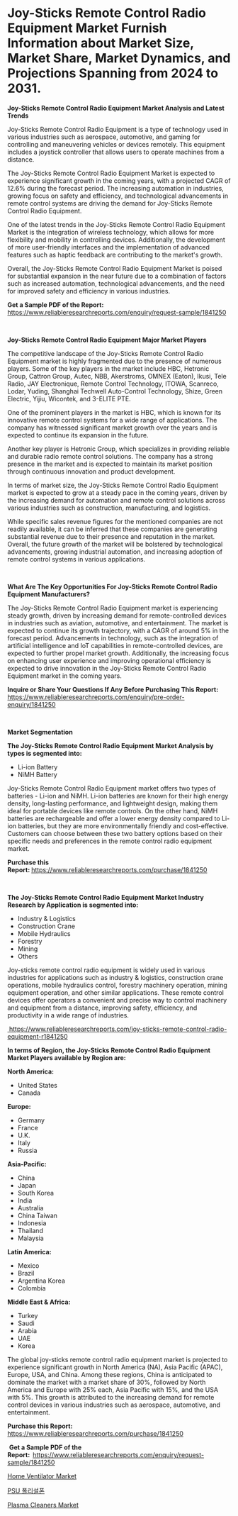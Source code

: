 <p><h1>Joy-Sticks Remote Control Radio Equipment Market Furnish Information about Market Size, Market Share, Market Dynamics, and Projections Spanning from 2024 to 2031.</h1></p><p><strong>Joy-Sticks Remote Control Radio Equipment Market Analysis and Latest Trends</strong></p>
<p><p>Joy-Sticks Remote Control Radio Equipment is a type of technology used in various industries such as aerospace, automotive, and gaming for controlling and maneuvering vehicles or devices remotely. This equipment includes a joystick controller that allows users to operate machines from a distance.</p><p>The Joy-Sticks Remote Control Radio Equipment Market is expected to experience significant growth in the coming years, with a projected CAGR of 12.6% during the forecast period. The increasing automation in industries, growing focus on safety and efficiency, and technological advancements in remote control systems are driving the demand for Joy-Sticks Remote Control Radio Equipment.</p><p>One of the latest trends in the Joy-Sticks Remote Control Radio Equipment Market is the integration of wireless technology, which allows for more flexibility and mobility in controlling devices. Additionally, the development of more user-friendly interfaces and the implementation of advanced features such as haptic feedback are contributing to the market's growth.</p><p>Overall, the Joy-Sticks Remote Control Radio Equipment Market is poised for substantial expansion in the near future due to a combination of factors such as increased automation, technological advancements, and the need for improved safety and efficiency in various industries.</p></p>
<p><strong>Get a Sample PDF of the Report:&nbsp;</strong> <a href="https://www.reliableresearchreports.com/enquiry/request-sample/1841250">https://www.reliableresearchreports.com/enquiry/request-sample/1841250</a></p>
<p>&nbsp;</p>
<p><strong>Joy-Sticks Remote Control Radio Equipment Major Market Players</strong></p>
<p><p>The competitive landscape of the Joy-Sticks Remote Control Radio Equipment market is highly fragmented due to the presence of numerous players. Some of the key players in the market include HBC, Hetronic Group, Cattron Group, Autec, NBB, Akerstroms, OMNEX (Eaton), Ikusi, Tele Radio, JAY Electronique, Remote Control Technology, ITOWA, Scanreco, Lodar, Yuding, Shanghai Techwell Auto-Control Technology, Shize, Green Electric, Yijiu, Wicontek, and 3-ELITE PTE.</p><p>One of the prominent players in the market is HBC, which is known for its innovative remote control systems for a wide range of applications. The company has witnessed significant market growth over the years and is expected to continue its expansion in the future. </p><p>Another key player is Hetronic Group, which specializes in providing reliable and durable radio remote control solutions. The company has a strong presence in the market and is expected to maintain its market position through continuous innovation and product development.</p><p>In terms of market size, the Joy-Sticks Remote Control Radio Equipment market is expected to grow at a steady pace in the coming years, driven by the increasing demand for automation and remote control solutions across various industries such as construction, manufacturing, and logistics.</p><p>While specific sales revenue figures for the mentioned companies are not readily available, it can be inferred that these companies are generating substantial revenue due to their presence and reputation in the market. Overall, the future growth of the market will be bolstered by technological advancements, growing industrial automation, and increasing adoption of remote control systems in various applications.</p></p>
<p>&nbsp;</p>
<p><strong>What Are The Key Opportunities For Joy-Sticks Remote Control Radio Equipment Manufacturers?</strong></p>
<p><p>The Joy-Sticks Remote Control Radio Equipment market is experiencing steady growth, driven by increasing demand for remote-controlled devices in industries such as aviation, automotive, and entertainment. The market is expected to continue its growth trajectory, with a CAGR of around 5% in the forecast period. Advancements in technology, such as the integration of artificial intelligence and IoT capabilities in remote-controlled devices, are expected to further propel market growth. Additionally, the increasing focus on enhancing user experience and improving operational efficiency is expected to drive innovation in the Joy-Sticks Remote Control Radio Equipment market in the coming years.</p></p>
<p><strong>Inquire or Share Your Questions If Any Before Purchasing This Report:</strong> <a href="https://www.reliableresearchreports.com/enquiry/pre-order-enquiry/1841250">https://www.reliableresearchreports.com/enquiry/pre-order-enquiry/1841250</a></p>
<p>&nbsp;</p>
<p><strong>Market Segmentation</strong></p>
<p><strong>The Joy-Sticks Remote Control Radio Equipment Market Analysis by types is segmented into:</strong></p>
<p><ul><li>Li-ion Battery</li><li>NiMH Battery</li></ul></p>
<p><p>Joy-Sticks Remote Control Radio Equipment market offers two types of batteries - Li-ion and NiMH. Li-ion batteries are known for their high energy density, long-lasting performance, and lightweight design, making them ideal for portable devices like remote controls. On the other hand, NiMH batteries are rechargeable and offer a lower energy density compared to Li-ion batteries, but they are more environmentally friendly and cost-effective. Customers can choose between these two battery options based on their specific needs and preferences in the remote control radio equipment market.</p></p>
<p><strong>Purchase this Report:&nbsp;</strong><a href="https://www.reliableresearchreports.com/purchase/1841250">https://www.reliableresearchreports.com/purchase/1841250</a></p>
<p>&nbsp;</p>
<p><strong>The Joy-Sticks Remote Control Radio Equipment Market Industry Research by Application is segmented into:</strong></p>
<p><ul><li>Industry & Logistics</li><li>Construction Crane</li><li>Mobile Hydraulics</li><li>Forestry</li><li>Mining</li><li>Others</li></ul></p>
<p><p>Joy-sticks remote control radio equipment is widely used in various industries for applications such as industry & logistics, construction crane operations, mobile hydraulics control, forestry machinery operation, mining equipment operation, and other similar applications. These remote control devices offer operators a convenient and precise way to control machinery and equipment from a distance, improving safety, efficiency, and productivity in a wide range of industries.</p></p>
<p><a href="https://www.reliableresearchreports.com/joy-sticks-remote-control-radio-equipment-r1841250">&nbsp;https://www.reliableresearchreports.com/joy-sticks-remote-control-radio-equipment-r1841250</a></p>
<p><strong>In terms of Region, the Joy-Sticks Remote Control Radio Equipment Market Players available by Region are:</strong></p>
<p>
    <p> <strong> North America: </strong>
        <ul>
            <li>United States</li>
            <li>Canada</li>
        </ul>
        </p> 
    <p> <strong> Europe: </strong>
        <ul>
            <li>Germany</li>
            <li>France</li>
            <li>U.K.</li>
            <li>Italy</li>
            <li>Russia</li>
        </ul>
        </p> 
    <p> <strong> Asia-Pacific: </strong>
        <ul>
            <li>China</li>
            <li>Japan</li>
            <li>South Korea</li>
            <li>India</li>
            <li>Australia</li>
            <li>China Taiwan</li>
            <li>Indonesia</li>
            <li>Thailand</li>
            <li>Malaysia</li>
        </ul>
        </p> 
    <p> <strong> Latin America: </strong>
        <ul>
            <li>Mexico</li>
            <li>Brazil</li>
            <li>Argentina Korea</li>
            <li>Colombia</li>
        </ul>
        </p> 
    <p> <strong> Middle East & Africa: </strong>
        <ul>
            <li>Turkey</li>
            <li>Saudi</li>
            <li>Arabia</li>
            <li>UAE</li>
            <li>Korea</li>
        </ul>
    </p>
    </p>
<p><p>The global joy-sticks remote control radio equipment market is projected to experience significant growth in North America (NA), Asia Pacific (APAC), Europe, USA, and China. Among these regions, China is anticipated to dominate the market with a market share of 30%, followed by North America and Europe with 25% each, Asia Pacific with 15%, and the USA with 5%. This growth is attributed to the increasing demand for remote control devices in various industries such as aerospace, automotive, and entertainment.</p></p>
<p><strong>Purchase this Report: </strong><a href="https://www.reliableresearchreports.com/purchase/1841250">https://www.reliableresearchreports.com/purchase/1841250</a></p>
<p>&nbsp;<strong>Get a Sample PDF of the Report:&nbsp;&nbsp;</strong><a href="https://www.reliableresearchreports.com/enquiry/request-sample/1841250">https://www.reliableresearchreports.com/enquiry/request-sample/1841250</a></p>
<p><strong></strong></p>
<p><p><a href="https://github.com/josesg55/Market-Research-Report-List-3/blob/main/home-ventilator-market.md">Home Ventilator Market</a></p><p><a href="https://github.com/fredrickeglers/Market-Research-Report-List-2/blob/main/5497121176525.md">PSU 폴리설폰</a></p><p><a href="https://github.com/mancsybtousav/Market-Research-Report-List-3/blob/main/plasma-cleaners-market.md">Plasma Cleaners Market</a></p></p>